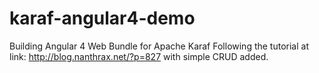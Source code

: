 # karaf-angular4-demo
Building Angular 4 Web Bundle for Apache Karaf
Following the tutorial at link: http://blog.nanthrax.net/?p=827 with simple CRUD added.

